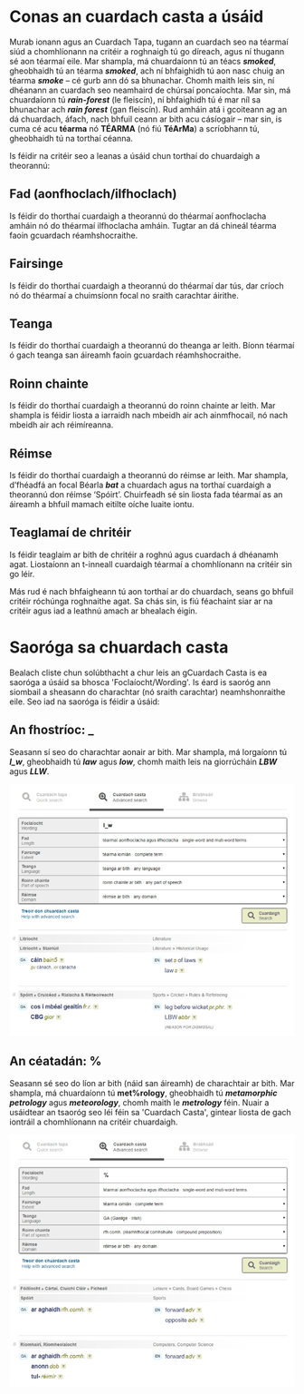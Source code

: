 # Conas an cuardach casta a úsáid

Murab ionann agus an Cuardach Tapa, tugann an cuardach seo na téarmaí siúd a chomhlíonann na critéir a roghnaigh tú go díreach, agus ní thugann sé aon téarmaí eile. Mar shampla, má chuardaíonn tú an téacs ***smoked***, gheobhaidh tú an téarma ***smoked***, ach ní bhfaighidh tú aon nasc chuig an téarma ***smoke*** – cé gurb ann dó sa bhunachar. Chomh maith leis sin, ní dhéanann an cuardach seo neamhaird de chúrsaí poncaíochta. Mar sin, má chuardaíonn tú ***rain-forest*** (le fleiscín), ní bhfaighidh tú é mar níl sa bhunachar ach ***rain forest*** (gan fleiscín). Rud amháin atá i gcoiteann ag an dá chuardach, áfach, nach bhfuil ceann ar bith acu cásíogair – mar sin, is cuma cé acu **téarma** nó **TÉARMA** (nó fiú **TéArMa**) a scríobhann tú, gheobhaidh tú na torthaí céanna.

Is féidir na critéir seo a leanas a úsáid chun torthaí do chuardaigh a theorannú:

## Fad (aonfhoclach/ilfhoclach)

Is féidir do thorthaí cuardaigh a theorannú do théarmaí aonfhoclacha amháin nó do théarmaí ilfhoclacha amháin. Tugtar an dá chineál téarma faoin gcuardach réamhshocraithe.

## Fairsinge

Is féidir do thorthaí cuardaigh a theorannú do théarmaí dar tús, dar críoch nó do théarmaí a chuimsíonn focal no sraith carachtar áirithe. 

## Teanga

Is féidir do thorthaí cuardaigh a theorannú do theanga ar leith. Bíonn téarmaí ó gach teanga san áireamh faoin gcuardach réamhshocraithe.

## Roinn chainte

Is féidir do thorthaí cuardaigh a theorannú do roinn chainte ar leith.  Mar shampla is féidir liosta a iarraidh nach mbeidh air ach ainmfhocail, nó nach mbeidh air ach réimíreanna.

## Réimse

Is féidir do thorthaí cuardaigh a theorannú do réimse ar leith. Mar shampla, d’fhéadfá an focal Béarla ***bat*** a chuardach agus na torthaí cuardaigh a theorannú don réimse ‘Spóirt’. Chuirfeadh sé sin liosta fada téarmaí as an áireamh a bhfuil mamach eitilte oíche luaite iontu.

## Teaglamaí de chritéir

Is féidir teaglaim ar bith de chritéir a roghnú agus cuardach á dhéanamh agat. Liostaíonn an t-inneall cuardaigh téarmaí a chomhlíonann na critéir sin go léir.

Más rud é nach bhfaigheann tú aon torthaí ar do chuardach, seans go bhfuil critéir róchúnga roghnaithe agat. Sa chás sin, is fiú féachaint siar ar na critéir agus iad a leathnú amach ar bhealach éigin.

# Saoróga sa chuardach casta

Bealach cliste chun solúbthacht a chur leis an gCuardach Casta is ea saoróga a úsáid sa bhosca 'Foclaíocht/Wording'. Is éard is saoróg ann siombail a sheasann do charachtar (nó sraith carachtar) neamhshonraithe eile. Seo iad na saoróga is féidir a úsáid:

## An fhostríoc: _

Seasann sí seo do charachtar aonair ar bith. Mar shampla, má lorgaíonn tú ***l_w***, gheobhaidh tú ***law*** agus ***low***, chomh maith leis na giorrúcháin ***LBW*** agus ***LLW***.

![](cuardach-casta-01.jpg)

## An céatadán: %

Seasann sé seo do líon ar bith (náid san áireamh) de charachtair ar bith. Mar shampla, má chuardaíonn tú **met%rology**, gheobhaidh tú ***metamorphic petrology*** agus ***meteorology***, chomh maith le ***metrology*** féin. Nuair a usáidtear an tsaoróg seo léi féin sa 'Cuardach Casta', gintear liosta de gach iontráil a chomhlíonann na critéir chuardaigh.

![](cuardach-casta-02.jpg)
